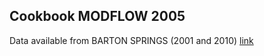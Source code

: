 ## Cookbook MODFLOW 2005

Data available from BARTON SPRINGS (2001 and 2010) [link](https://data.mint.isi.edu/files/sample-inputs-outputs/modflowInputs/)
